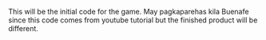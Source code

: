 This will be the initial code for the game.
May pagkaparehas kila Buenafe since this code comes from youtube tutorial but the finished product will be different.
